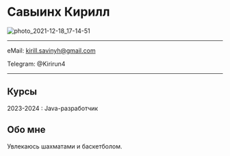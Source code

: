 # Савыинх Кирилл

![photo_2021-12-18_17-14-51](https://github.com/Kirirun4/new-pages-site/assets/88333835/1f43509f-ef29-487c-ad90-30d6df42abbe)

-------------------     ----------------------------

eMail:                      kirill.savinyh@gmail.com

Telegram:                                  @Kirirun4

-------------------     ----------------------------

Курсы
---------

2023-2024
:   Java-разработчик

Обо мне
---------

Увлекаюсь шахматами и баскетболом.

